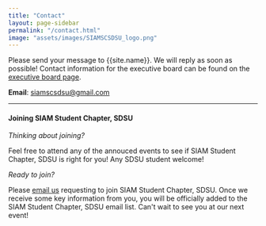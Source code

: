 ```yaml
---
title: "Contact"
layout: page-sidebar
permalink: "/contact.html"
image: "assets/images/SIAMSCSDSU_logo.png"
---
```


Please send your message to {{site.name}}. We will reply as soon as possible! Contact information for the executive board can be found on the [executive board page](/executive-board.html).

**Email**: [siamscsdsu@gmail.com](mailto:siamscsdsu@gmail.com)

<hr>

#### Joining SIAM Student Chapter, SDSU

_Thinking about joining?_

Feel free to attend any of the annouced events to see if SIAM Student Chapter, SDSU is right for you! Any SDSU student welcome!

_Ready to join?_

Please [email us](mailto:siamscsdsu@gmail.com) requesting to join SIAM Student Chapter, SDSU. Once we receive some key information from you, you will be officially added to the SIAM Student Chapter, SDSU email list. Can't wait to see you at our next event!
